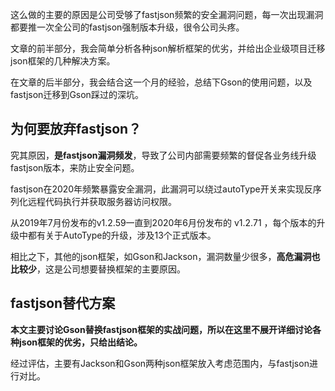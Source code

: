 这么做的主要的原因是公司受够了fastjson频繁的安全漏洞问题，每一次出现漏洞都要推一次全公司的fastjson强制版本升级，很令公司头疼。

文章的前半部分，我会简单分析各种json解析框架的优劣，并给出企业级项目迁移json框架的几种解决方案。

在文章的后半部分，我会结合这一个月的经验，总结下Gson的使用问题，以及fastjson迁移到Gson踩过的深坑。

## 为何要放弃fastjson？

究其原因，**是fastjson漏洞频发**，导致了公司内部需要频繁的督促各业务线升级fastjson版本，来防止安全问题。

fastjson在2020年频繁暴露安全漏洞，此漏洞可以绕过autoType开关来实现反序列化远程代码执行并获取服务器访问权限。

从2019年7月份发布的v1.2.59一直到2020年6月份发布的 v1.2.71 ，每个版本的升级中都有关于AutoType的升级，涉及13个正式版本。

相比之下，其他的json框架，如Gson和Jackson，漏洞数量少很多，**高危漏洞也比较少**，这是公司想要替换框架的主要原因。

## fastjson替代方案

**本文主要讨论Gson替换fastjson框架的实战问题，所以在这里不展开详细讨论各种json框架的优劣，只给出结论。**

经过评估，主要有Jackson和Gson两种json框架放入考虑范围内，与fastjson进行对比。